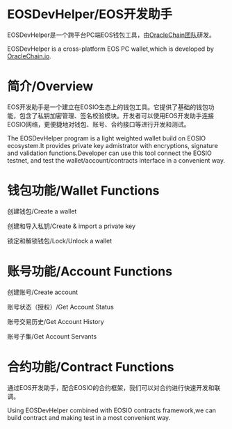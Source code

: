 # EOSDevHelper/EOS开发助手

EOSDevHelper是一个跨平台PC端EOS钱包工具，由[OracleChain团队](https://oraclechain.io)研发。

EOSDevHelper is a cross-platform EOS PC wallet,which is developed by [OracleChain.io](https://oraclechain.io).

# 简介/Overview

EOS开发助手是一个建立在EOSIO生态上的钱包工具。它提供了基础的钱包功能，包含了私钥加密管理、签名校验模块。开发者可以使用EOS开发助手连接EOSIO网络，更便捷地对钱包、账号、合约接口等进行开发和测试。

The EOSDevHelper program is a light weighted wallet build on EOSIO ecosystem.It provides private key admistrator with encryptions, signature and validation functions.Developer can use this tool connect the EOSIO testnet, and test the wallet/account/contracts interface in a convenient way.

# 钱包功能/Wallet Functions

创建钱包/Create a wallet

创建和导入私钥/Create & import a private key

锁定和解锁钱包/Lock/Unlock a wallet

# 账号功能/Account Functions

创建账号/Create account

账号状态（授权）/Get Account Status

账号交易历史/Get Account History

账号子集/Get Account Servants


# 合约功能/Contract Functions

通过EOS开发助手，配合EOSIO的合约框架，我们可以对合约进行快速开发和联调。

Using EOSDevHelper combined with EOSIO contracts framework,we can build contract and making test in a most convenient way.
